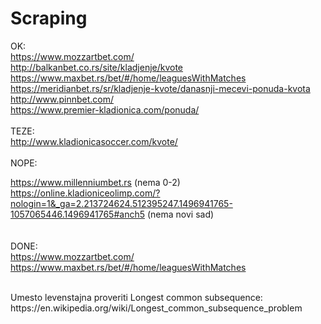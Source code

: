 # Scraping

OK:<br />
https://www.mozzartbet.com/<br />
http://balkanbet.co.rs/site/kladjenje/kvote<br />
https://www.maxbet.rs/bet/#/home/leaguesWithMatches<br />
https://meridianbet.rs/sr/kladjenje-kvote/danasnji-mecevi-ponuda-kvota<br />
http://www.pinnbet.com/<br />
https://www.premier-kladionica.com/ponuda/ <br />
<br />
TEZE:<br />
http://www.kladionicasoccer.com/kvote/<br />
<br />
NOPE: <br />

https://www.millenniumbet.rs  (nema 0-2)<br />
https://online.kladioniceolimp.com/?nologin=1&_ga=2.213724624.512395247.1496941765-1057065446.1496941765#anch5 (nema novi sad)<br />
<br />
<br />
DONE:<br />
https://www.mozzartbet.com/<br />
https://www.maxbet.rs/bet/#/home/leaguesWithMatches<br />

<br />
Umesto levenstajna proveriti Longest common subsequence:<br />
https://en.wikipedia.org/wiki/Longest_common_subsequence_problem<br />
